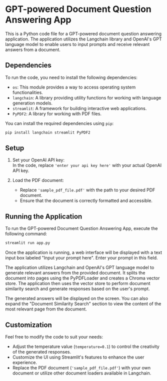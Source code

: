 # GPT-powered Document Question Answering App

This is a Python code file for a GPT-powered document question answering application. The application utilizes the Langchain library and OpenAI's GPT language model to enable users to input prompts and receive relevant answers from a document.

## Dependencies

To run the code, you need to install the following dependencies:
- `os`: This module provides a way to access operating system functionalities.
- `langchain`: A library providing utility functions for working with language generation models.
- `streamlit`: A framework for building interactive web applications.
- `PyPDF2`: A library for working with PDF files.

You can install the required dependencies using `pip`:
```bash
pip install langchain streamlit PyPDF2
```

## Setup

1. Set your OpenAI API key:  
   In the code, replace `'enter your api key here'` with your actual OpenAI API key.

2. Load the PDF document:
   - Replace `'sample_pdf_file.pdf'` with the path to your desired PDF document.
   - Ensure that the document is correctly formatted and accessible.

## Running the Application

To run the GPT-powered Document Question Answering App, execute the following command:
```bash
streamlit run app.py
```

Once the application is running, a web interface will be displayed with a text input box labeled "Input your prompt here". Enter your prompt in this field.

The application utilizes Langchain and OpenAI's GPT language model to generate relevant answers from the provided document. It splits the document into pages using the PyPDFLoader and creates a Chroma vector store. The application then uses the vector store to perform document similarity search and generate responses based on the user's prompt.

The generated answers will be displayed on the screen. You can also expand the "Document Similarity Search" section to view the content of the most relevant page from the document.

## Customization

Feel free to modify the code to suit your needs:
- Adjust the temperature value (`temperature=0.1`) to control the creativity of the generated responses.
- Customize the UI using Streamlit's features to enhance the user experience.
- Replace the PDF document (`'sample_pdf_file.pdf'`) with your own document or utilize other document loaders available in Langchain.
